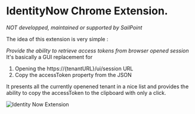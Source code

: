 # IdentityNow Chrome Extension.

*NOT developped, maintained or supported by SailPoint*

The idea of this extension is very simple :

*Provide the ability to retrieve access tokens from browser opened session*
It's basically a GUI replacement for 
1. Opening the https://{tenantURL}/ui/session URL
2. Copy the accessToken property from the JSON

It presents all the currently openened tenant in a nice list and provides the ability to copy the accessToken to the clipboard with only a click.


![Identity Now Extension](https://raw.githubusercontent.com/christophe-chazeau-sp/chrome-sailpoint-identitynow/images/README/extension-screenshot.png)
